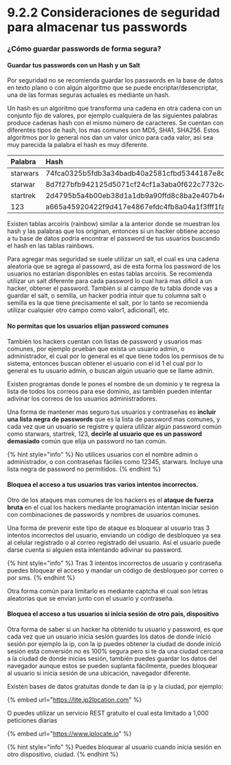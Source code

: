 # 9.2.2 Consideraciones de seguridad para almacenar tus passwords

### ¿Cómo guardar passwords de forma segura?

#### Guardar tus passwords con un Hash y un Salt 

Por seguridad no se recomienda guardar los passwords en la base de datos en texto plano o con algún algoritmo que se puede encriptar/desencriptar, una de las formas seguras actuales es mediante un hash.

Un hash es un algoritmo que transforma una cadena en otra cadena con un conjunto fijo de valores, por ejemplo cualquiera de las siguientes palabras produce cadenas hash con el mismo número de caracteres. Se cuentan con diferentes tipos de hash, los mas comunes son MD5, SHA1, SHA256. Estos algoritmos por lo general nos dan un valor único para cada valor, asi sea muy parecida la palabra el hash es muy diferente. 

| Palabra | Hash |
| :--- | :--- |
| starwars | 74fca0325b5fdb3a34badb40a2581cfbd5344187e8d3432952a5abc0929c1246  |
| starwar | 8d7f27bfb942125d5071cf24cf1a3aba0f622c7732c4856baf6557f4c524a9b3 |
| startrek | 2d4795b5a4b00eb38d1a1db9a90ffd8c8ba2e407b4e51f4271c1e4821064b04b |
| 123 | a665a45920422f9d417e4867efdc4fb8a04a1f3fff1fa07e998e86f7f7a27ae3 |

Existen tablas arcoíris \(rainbow\) similar a la anterior donde se muestran los hash y las palabras que los originan, entonces si un hacker obtiene acceso a tu base de datos podría encontrar el password de tus usuarios buscando el hash en las tablas rainbows.

Para agregar mas seguridad se suele utilizar un salt, el cual es una cadena aleatoria que se agrega al passowrd, asi de esta forma los password de los usuarios no estarían disponibles en estas tablas arcoíris. Se recomienda utilizar un salt diferente para cada password lo cual hará mas difícil a un hacker, obtener el password. También si al campo de tu tabla donde vas a guardar el salt, o semilla, un hacker podría intuir que tu columna salt o semilla es la que tiene precisamente el salt, por lo tanto se recomienda utilizar cualquier otro campo como valor1, adicional1, etc.

#### No permitas que los usuarios elijan password comunes

También los hackers cuentan con listas de password y usuarios mas comunes, por ejemplo prueban que exista un usuario admin, o administrador, el cual por lo general es el que tiene todos los permisos de tu sistema, entonces buscan obtener el usuario con el id 1 el cual por lo general es tu usuario admin, o buscan algún usuario que se llame admin. 

Existen programas donde le pones el nombre de un dominio y te regresa la lista de todos los correos para ese dominio, asi también pueden intentar adivinar los correos de los usuarios administradores. 

Una forma de mantener mas seguro tus usuarios y contraseñas es **incluir una lista negra de passwords** que es la lista de password mas comunes, y cada vez que un usuario se registre y quiera utilizar algún password común como starwars, startrek, 123, **decirle al usuario que es un password demasiado** común que elija un password no tan común.

{% hint style="info" %}
No utilices usuarios con el nombre admin o administrador, o con contraseñas fáciles como 12345, starwars. Incluye una lista negra de password no permitidos.
{% endhint %}

#### Bloquea el acceso a tus usuarios tras varios intentos incorrectos. 

Otro de los ataques mas comunes de los hackers es el **ataque de fuerza bruta** en el cual los hackers mediante programación intentan iniciar sesión con combinaciones de passwords y nombres de usuarios comunes. 

Una forma de prevenir este tipo de ataque es bloquear al usuario tras 3 intentos incorrectos del usuario, enviando un código de desbloqueo ya sea al celular registrado o al correo registrado del usuario. Así el usuario puede darse cuenta si alguien esta intentando adivinar su password.

{% hint style="info" %}
Tras 3 intentos incorrectos de usuario y contraseña puedes bloquear el acceso y mandar un código de desbloqueo por correo o por sms. 
{% endhint %}

Otra forma común para limitarlo es mediante captcha el cual son letras aleatorias que se envían junto con el usuario y contraseña. 

#### Bloquea el acceso a tus usuarios si inicia sesión de otro país, dispositivo

Otra forma de saber si un hacker ha obtenido tu usuario y password, es que cada vez que un usuario inicia sesión guardes los datos de donde inició sesión por ejemplo la ip, con la ip puedes obtener la ciudad de donde inició sesión esta conversión no es 100% segura pero si te da una ciudad cercana a la ciudad de donde inicias sesión, también puedes guardar los datos del navegador aunque estos se pueden suplanta fácilmente, puedes bloquear al usuario si inicia sesión de una ubicación, navegador diferente.

Existen bases de datos gratuitas donde te dan la ip y la ciudad, por ejemplo:

{% embed url="https://lite.ip2location.com" %}

O puedes utilizar un servicio REST gratuito el cual esta limitado a 1,000 peticiones diarias

{% embed url="https://www.iplocate.io" %}

{% hint style="info" %}
Puedes bloquear al usuario cuando inicia sesión en otro dispositivo, ciudad.
{% endhint %}

